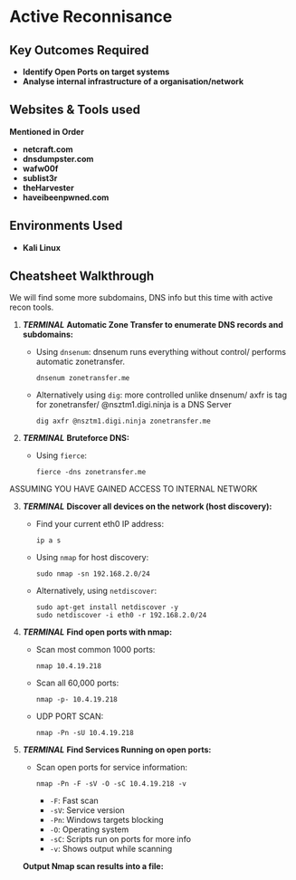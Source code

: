 <h1>Active Reconnisance</h1>


<h2>Key Outcomes Required</h2>

- <b>Identify Open Ports on target systems</b>
- <b>Analyse internal infrastructure of a organisation/network</b>
  

<h2>Websites & Tools used</h2>
<b>Mentioned in Order</b>

- <b>netcraft.com</b> 
- <b>dnsdumpster.com</b>
- <b>wafw00f</b>
- <b>sublist3r</b>
- <b>theHarvester</b>
- <b>haveibeenpwned.com</b>

<h2>Environments Used </h2>

- <b>Kali Linux</b> 

<h2>Cheatsheet Walkthrough</h2>


 We will find some more subdomains, DNS info but this time with active recon tools.
1. ***TERMINAL***
   **Automatic Zone Transfer to enumerate DNS records and subdomains:**
   - Using `dnsenum`: dnsenum runs everything without control/ performs automatic zonetransfer.
     ```
     dnsenum zonetransfer.me
     ```
   - Alternatively using `dig`: more controlled unlike dnsenum/ axfr is tag for zonetransfer/ @nsztm1.digi.ninja is a DNS Server
     ```
     dig axfr @nsztm1.digi.ninja zonetransfer.me
     ```

2. ***TERMINAL***
   **Bruteforce DNS:**
   - Using `fierce`:
     ```
     fierce -dns zonetransfer.me
     ```

ASSUMING YOU HAVE GAINED ACCESS TO INTERNAL NETWORK

3. ***TERMINAL***
   **Discover all devices on the network (host discovery):**
   - Find your current eth0 IP address:
     ```
     ip a s
     ```
   - Using `nmap` for host discovery:
     ```
     sudo nmap -sn 192.168.2.0/24
     ```
   - Alternatively, using `netdiscover`:
     ```
     sudo apt-get install netdiscover -y
     sudo netdiscover -i eth0 -r 192.168.2.0/24
     ```

4. ***TERMINAL***
   **Find open ports with nmap:**
   - Scan most common 1000 ports:
     ```
     nmap 10.4.19.218
     ```
   - Scan all 60,000 ports:
     ```
     nmap -p- 10.4.19.218
     ```
   - UDP PORT SCAN:
     ```
     nmap -Pn -sU 10.4.19.218
     ```

5. ***TERMINAL***
   **Find Services Running on open ports:**
   - Scan open ports for service information:
     ```
     nmap -Pn -F -sV -O -sC 10.4.19.218 -v
     ```
     - `-F`: Fast scan
     - `-sV`: Service version
     - `-Pn`: Windows targets blocking
     - `-O`: Operating system
     - `-sC`: Scripts run on ports for more info
     - `-v`: Shows output while scanning

   **Output Nmap scan results into a file:**




<!--
 ```diff
- text in red
+ text in green
! text in orange
# text in gray
@@ text in purple (and bold)@@
```
